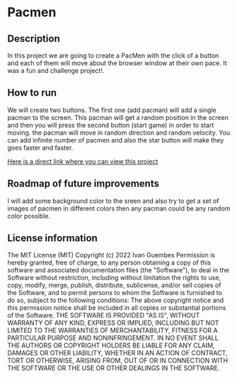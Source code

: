 # Pacmen
## Description
In this project we are going to create a PacMen with the click of a button and each of them will move about the browser window at their own pace. It was a fun and challenge project!.
## How to run
We will create two buttons. The first one (add pacman) will add a single pacman to the screen. This pacman will get a random position in the screen and then you will press the second button (start game) in order to start moving. the pacman will move in random direction and random velocity. You can add infinite number of pacmen and also the star button will make they goes faster and faster.

[Here is a direct link where you can view this project](https://iguembes.github.io/pacmen/)
## Roadmap of future improvements
I will add some background color to the sreen and also try to get a set of images of pacmen in different colors then any pacman could be any random color possible.
## License information
The MIT License (MIT)
Copyright (c) 2022 Ivan Guembes
Permission is hereby granted, free of charge, to any person obtaining a copy of this software and associated documentation files (the "Software"), to deal in the Software without restriction, including without limitation the rights to use, copy, modify, merge, publish, distribute, sublicense, and/or sell copies of the Software, and to permit persons to whom the Software is furnished to do so, subject to the following conditions:
The above copyright notice and this permission notice shall be included in all copies or substantial portions of the Software.
THE SOFTWARE IS PROVIDED "AS IS", WITHOUT WARRANTY OF ANY KIND, EXPRESS OR IMPLIED, INCLUDING BUT NOT LIMITED TO THE WARRANTIES OF MERCHANTABILITY, FITNESS FOR A PARTICULAR PURPOSE AND NONINFRINGEMENT. IN NO EVENT SHALL THE AUTHORS OR COPYRIGHT HOLDERS BE LIABLE FOR ANY CLAIM, DAMAGES OR OTHER LIABILITY, WHETHER IN AN ACTION OF CONTRACT, TORT OR OTHERWISE, ARISING FROM, OUT OF OR IN CONNECTION WITH THE SOFTWARE OR THE USE OR OTHER DEALINGS IN THE SOFTWARE.
